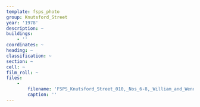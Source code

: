 ```yaml
---
template: fsps_photo
group: Knutsford_Street
year: '1978'
description: ~
buildings:
    - ''
coordinates: ~
heading: ~
classification: ~
section: ~
cell: ~
film_roll: ~
files:
    -
        filename: 'FSPS_Knutsford_Street_010,_Nos_6-8,_William_and_Wendy_Castleden,_8-5-E,_1978.png'
        caption: ''
---
```

